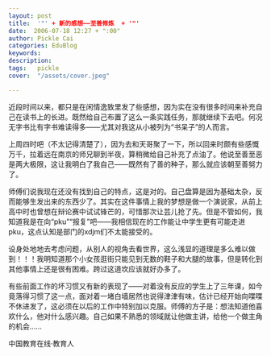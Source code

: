 ```yaml
---
layout: post  
title:  '"' + 新的感想——至善修炼  + '"'
date:  2006-07-18 12:27 + ":00" 
author: Pickle Cai  
categories: EduBlog  
keywords: 
description:   
tags:	pickle   
cover:  "/assets/cover.jpeg"  

---  
```

    
近段时间以来，都只是在闲情逸致里发了些感想，因为实在没有很多时间来补充自己在读书上的长进。既然给自己布置了这么一条实践任务，那就继续下去吧。何况无字书比有字书难读得多——尤其对我这从小被列为“书呆子”的人而言。



上周四时吧（不太记得清楚了），因为去和天哥聚了一下，所以回来时颇有些感慨万千，拉着远在南京的师兄聊到半夜，算稍微给自己补充了点油了。他说至善至恶是两大极限，这让我明白了我自己——既然有了善的种子，那么就应该朝至善努力了。



师傅们说我现在还没有找到自己的特点，这是对的。自己盘算是因为基础太杂，反而能够生发出来的东西少了。其实在这件事情上我的梦想是做一个演说家，从前上高中时也曾想在辩论赛中试试锋芒的，可惜那次让芸儿抢了先。但是不管如何，我知道我是在向“pku”“报复”吧——我相信现在的工作能让中学生更有可能走进pku，这点认知是部门的xdjm们不太能接受的。



设身处地地去考虑问题，从别人的视角去看世界，这么浅显的道理是多么难以做到！！！我明知道那个小女孩逛街只能见到无数的鞋子和大腿的故事，但是转化到其他事情上还是很有困难。跨过这道坎应该就好办多了。



有些前面工作的坏习惯又有新的表现了——对着没有反应的学生上了三年课，如今竟落得习惯了这一点，面对着一堵白墙居然也说得津津有味，估计已经开始向喋喋不休进发了，这必须在以后的工作中特别加以克服。师傅的方子是：想法知道他喜欢什么，他对什么感兴趣。自己如果不熟悉的领域就让他做主讲，给他一个做主角的机会……

		

		    
 中国教育在线·教育人

